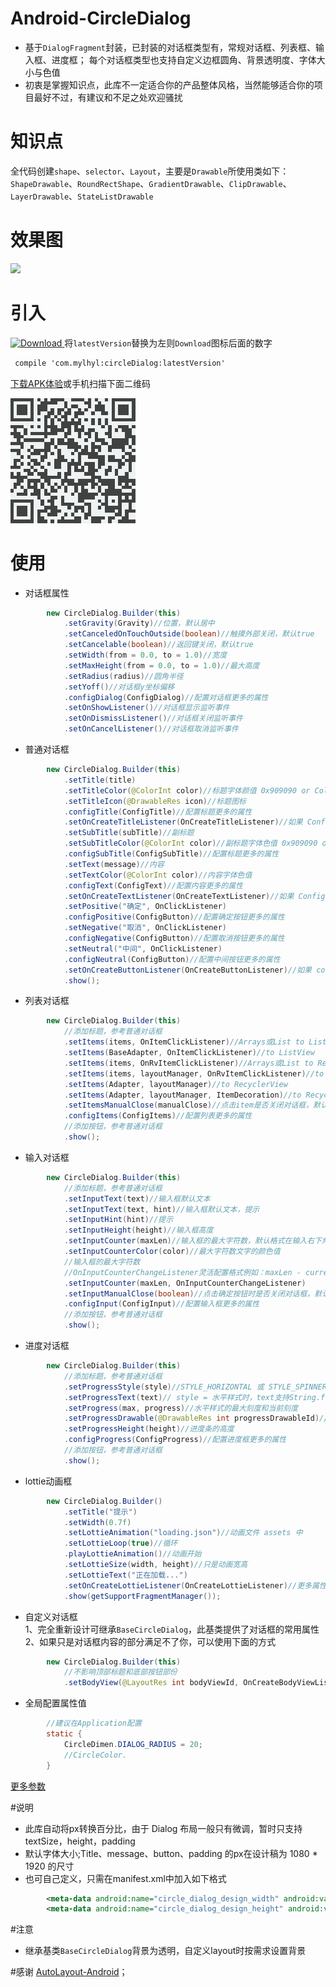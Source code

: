 # Android-CircleDialog 
 * 基于`DialogFragment`封装，已封装的对话框类型有，常规对话框、列表框、输入框、进度框；
 每个对话框类型也支持自定义边框圆角、背景透明度、字体大小与色值
 * 初衷是掌握知识点，此库不一定适合你的产品整体风格，当然能够适合你的项目最好不过，有建议和不足之处欢迎骚扰

# 知识点
  全代码创建`shape`、`selector`、`Layout`，主要是`Drawable`所使用类如下：
  `ShapeDrawable`、`RoundRectShape`、`GradientDrawable`、`ClipDrawable`、`LayerDrawable`、`StateListDrawable`

# 效果图
<img src="preview/gif.gif" width="240px"/>

# 引入

[ ![Download](https://api.bintray.com/packages/mylhyl/maven/circleDialog/images/download.svg) ](https://bintray.com/mylhyl/maven/circleDialog/_latestVersion)  将`latestVersion`替换为左则`Download`图标后面的数字

```xml
 compile 'com.mylhyl:circleDialog:latestVersion'
```

[下载APK体验](https://fir.im/sbvq)或手机扫描下面二维码

<img src="preview/qrdown.png"/>

# 使用
* 对话框属性
```java
        new CircleDialog.Builder(this)
            .setGravity(Gravity)//位置，默认居中
            .setCanceledOnTouchOutside(boolean)//触摸外部关闭，默认true
            .setCancelable(boolean)//返回键关闭，默认true
            .setWidth(from = 0.0, to = 1.0)//宽度
            .setMaxHeight(from = 0.0, to = 1.0)//最大高度
            .setRadius(radius)//圆角半径
            .setYoff()//对话框y坐标偏移
            .configDialog(ConfigDialog)//配置对话框更多的属性
            .setOnShowListener()//对话框显示监听事件
            .setOnDismissListener()//对话框关闭监听事件
            .setOnCancelListener()//对话框取消监听事件
```


* 普通对话框

```java
        new CircleDialog.Builder(this)
            .setTitle(title)
            .setTitleColor(@ColorInt color)//标题字体颜值 0x909090 or Color.parseColor("#909090")
            .setTitleIcon(@DrawableRes icon)//标题图标
            .configTitle(ConfigTitle)//配置标题更多的属性
            .setOnCreateTitleListener(OnCreateTitleListener)//如果 ConfigTitle 不能满足你，此监听器可以帮助你
            .setSubTitle(subTitle)//副标题
            .setSubTitleColor(@ColorInt color)//副标题字体色值 0x909090 or Color.parseColor("#909090")
            .configSubTitle(ConfigSubTitle)//配置标题更多的属性
            .setText(message)//内容
            .setTextColor(@ColorInt color)//内容字体色值
            .configText(ConfigText)//配置内容更多的属性
            .setOnCreateTextListener(OnCreateTextListener)//如果 ConfigText 不能满足你，此监听器可以帮助你
            .setPositive("确定", OnClickListener)
            .configPositive(ConfigButton)//配置确定按钮更多的属性
            .setNegative("取消", OnClickListener)
            .configNegative(ConfigButton)//配置取消按钮更多的属性
            .setNeutral("中间", OnClickListener)
            .configNeutral(ConfigButton)//配置中间按钮更多的属性
            .setOnCreateButtonListener(OnCreateButtonListener)//如果 configPositive configNegative configNeutral 不能满足你，此监听器可以帮助你
            .show();
```

* 列表对话框

```java
        new CircleDialog.Builder(this)
            //添加标题，参考普通对话框
            .setItems(items, OnItemClickListener)//Arrays或List to ListView
            .setItems(BaseAdapter, OnItemClickListener)//to ListView
            .setItems(items, OnRvItemClickListener)//Arrays或List to RecyclerView
            .setItems(items, layoutManager, OnRvItemClickListener)//to RecyclerView
            .setItems(Adapter, layoutManager)//to RecyclerView
            .setItems(Adapter, layoutManager, ItemDecoration)//to RecyclerView
            .setItemsManualClose(manualClose)//点击item是否关闭对话框，默认是关闭
            .configItems(ConfigItems)//配置列表更多的属性
            //添加按钮，参考普通对话框
            .show();
```

* 输入对话框
```java
        new CircleDialog.Builder(this)
            //添加标题，参考普通对话框
            .setInputText(text)//输入框默认文本
            .setInputText(text, hint)//输入框默认文本，提示
            .setInputHint(hint)//提示
            .setInputHeight(height)//输入框高度
            .setInputCounter(maxLen)//输入框的最大字符数，默认格式在输入右下角例如：20
            .setInputCounterColor(color)//最大字符数文字的颜色值
            //输入框的最大字符数
            //OnInputCounterChangeListener灵活配置格式例如：maxLen - currentLen + "/" + maxLen 最终效果是：10/20
            .setInputCounter(maxLen, OnInputCounterChangeListener)
            .setInputManualClose(boolean)//点击确定按钮时是否关闭对话框，默认关闭
            .configInput(ConfigInput)//配置输入框更多的属性
            //添加按钮，参考普通对话框
            .show();
```

* 进度对话框
```java
        new CircleDialog.Builder(this)
            //添加标题，参考普通对话框
            .setProgressStyle(style)//STYLE_HORIZONTAL 或 STYLE_SPINNER
            .setProgressText(text)// style = 水平样式时，text支持String.format() 例如：已经下载%s
            .setProgress(max, progress)//水平样式的最大刻度和当前刻度
            .setProgressDrawable(@DrawableRes int progressDrawableId)//自定义进度样式资源文件
            .setProgressHeight(height)//进度条的高度
            .configProgress(ConfigProgress)//配置进度框更多的属性
            //添加按钮，参考普通对话框
            .show();
```

* lottie动画框
```java
        new CircleDialog.Builder()
            .setTitle("提示")
            .setWidth(0.7f)
            .setLottieAnimation("loading.json")//动画文件 assets 中
            .setLottieLoop(true)//循环
            .playLottieAnimation()//动画开始
            .setLottieSize(width, height)//只是动画宽高
            .setLottieText("正在加载...")
            .setOnCreateLottieListener(OnCreateLottieListener)//更多属性配置
            .show(getSupportFragmentManager());
```

* 自定义对话框  
1、完全重新设计可继承`BaseCircleDialog`，此基类提供了对话框的常用属性  
2、如果只是对话框内容的部分满足不了你，可以使用下面的方式
```java
        new CircleDialog.Builder(this)
            //不影响顶部标题和底部按钮部份
            .setBodyView(@LayoutRes int bodyViewId, OnCreateBodyViewListener listener)
```

* 全局配置属性值
```java
        //建议在Application配置
        static {
            CircleDimen.DIALOG_RADIUS = 20;
            //CircleColor.
        }
```
[更多参数](https://github.com/mylhyl/Android-CircleDialog/tree/master/circledialog/src/main/java/com/mylhyl/circledialog/params)

#说明

 * 此库自动将px转换百分比，由于 Dialog 布局一般只有微调，暂时只支持textSize，height，padding
 * 默认字体大小;Title、message、button、padding 的px在设计稿为 1080 * 1920 的尺寸
 * 也可自己定义，只需在manifest.xml中加入如下格式

```xml
        <meta-data android:name="circle_dialog_design_width" android:value="1200"/>
        <meta-data android:name="circle_dialog_design_height" android:value="1920"/>
```

#注意
 * 继承基类`BaseCircleDialog`背景为透明，自定义layout时按需求设置背景

#感谢
[AutoLayout-Android](https://github.com/DTHeaven/AutoLayout-Android)；

